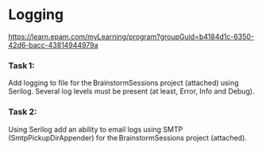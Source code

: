 # Logging
 https://learn.epam.com/myLearning/program?groupGuid=b4184d1c-6350-42d6-bacc-43814944979a

### Task 1:  

Add logging to file for the BrainstormSessions project (attached) using Serilog. Several log levels must be present (at least, Error, Info and Debug). 

### Task 2:  

Using Serilog add an ability to email logs using SMTP (SmtpPickupDirAppender) for the BrainstormSessions project (attached). 
